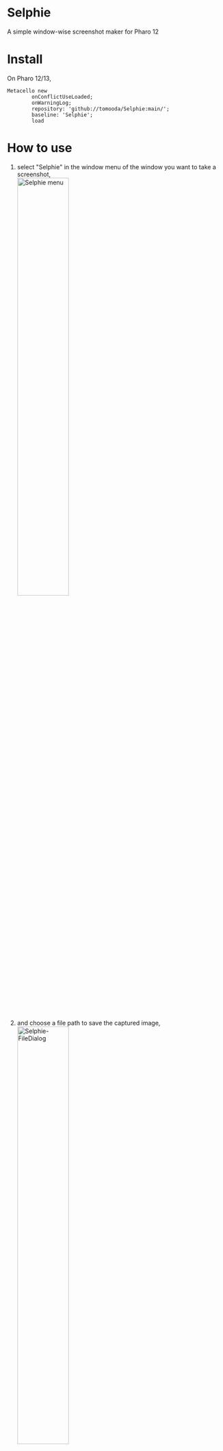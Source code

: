# Selphie
A simple window-wise screenshot maker for Pharo 12

# Install

On Pharo 12/13,
```
Metacello new
		onConflictUseLoaded;
		onWarningLog;
		repository: 'github://tomooda/Selphie:main/';
		baseline: 'Selphie';
		load
```

# How to use

1. select "Selphie" in the window menu of the window you want to take a screenshot,
    <br><img alt="Selphie menu" src="https://github.com/tomooda/Selphie/assets/836308/a62451c7-b79e-44fa-b25f-a8dd1b15aa52" width="50%">

2. and choose a file path to save the captured image,
    <br><img alt="Selphie-FileDialog" src="https://github.com/tomooda/Selphie/assets/836308/06434ee3-207d-4c59-8d94-1e1315ad1e2e" width="50%">

3. then you have a PNG file.
    <br><img alt="Selphie-captured" src="https://github.com/tomooda/Selphie/assets/836308/018ec02e-47d3-4eee-b56e-23a89e834b9c" width="50%">
